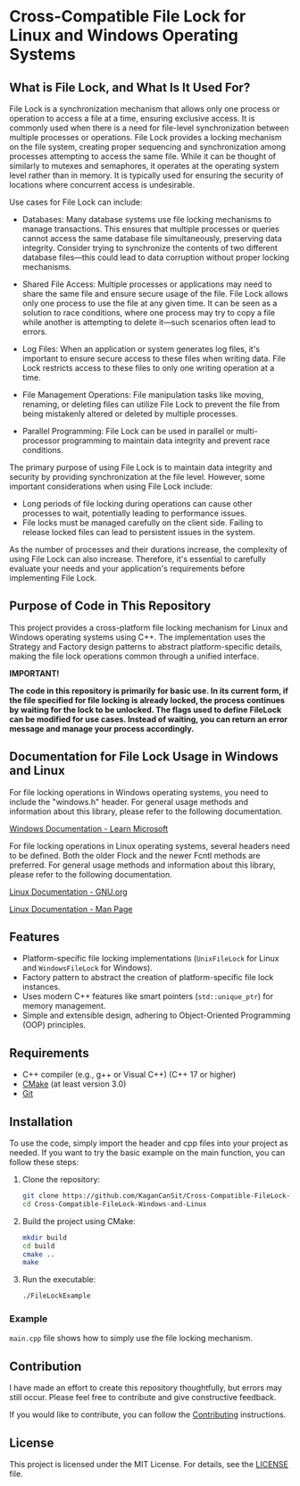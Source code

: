 # Cross-Compatible File Lock for Linux and Windows Operating Systems

## What is File Lock, and What Is It Used For?
File Lock is a synchronization mechanism that allows only one process or operation to access a file at a time, ensuring exclusive access. It is commonly used when there is a need for file-level synchronization between multiple processes or operations. File Lock provides a locking mechanism on the file system, creating proper sequencing and synchronization among processes attempting to access the same file. While it can be thought of similarly to mutexes and semaphores, it operates at the operating system level rather than in memory. It is typically used for ensuring the security of locations where concurrent access is undesirable.

Use cases for File Lock can include:

- Databases: Many database systems use file locking mechanisms to manage transactions. This ensures that multiple processes or queries cannot access the same database file simultaneously, preserving data integrity. Consider trying to synchronize the contents of two different database files—this could lead to data corruption without proper locking mechanisms.

- Shared File Access: Multiple processes or applications may need to share the same file and ensure secure usage of the file. File Lock allows only one process to use the file at any given time. It can be seen as a solution to race conditions, where one process may try to copy a file while another is attempting to delete it—such scenarios often lead to errors.

- Log Files: When an application or system generates log files, it's important to ensure secure access to these files when writing data. File Lock restricts access to these files to only one writing operation at a time.

- File Management Operations: File manipulation tasks like moving, renaming, or deleting files can utilize File Lock to prevent the file from being mistakenly altered or deleted by multiple processes.

- Parallel Programming: File Lock can be used in parallel or multi-processor programming to maintain data integrity and prevent race conditions.

The primary purpose of using File Lock is to maintain data integrity and security by providing synchronization at the file level. However, some important considerations when using File Lock include:

- Long periods of file locking during operations can cause other processes to wait, potentially leading to performance issues.
- File locks must be managed carefully on the client side. Failing to release locked files can lead to persistent issues in the system.

As the number of processes and their durations increase, the complexity of using File Lock can also increase. Therefore, it's essential to carefully evaluate your needs and your application's requirements before implementing File Lock.

## Purpose of Code in This Repository
This project provides a cross-platform file locking mechanism for Linux and Windows operating systems using C++. The implementation uses the Strategy and Factory design patterns to abstract platform-specific details, making the file lock operations common through a unified interface.

**IMPORTANT!**

**The code in this repository is primarily for basic use. In its current form, if the file specified for file locking is already locked, the process continues by waiting for the lock to be unlocked. The flags used to define FileLock can be modified for use cases. Instead of waiting, you can return an error message and manage your process accordingly.**

## Documentation for File Lock Usage in Windows and Linux
For file locking operations in Windows operating systems, you need to include the "windows.h" header. For general usage methods and information about this library, please refer to the following documentation.

[Windows Documentation - Learn Microsoft](https://learn.microsoft.com/en-us/windows/win32/api/fileapi/nf-fileapi-lockfile)

For file locking operations in Linux operating systems, several headers need to be defined. Both the older Flock and the newer Fcntl methods are preferred. For general usage methods and information about this library, please refer to the following documentation.

[Linux Documentation - GNU.org](https://www.gnu.org/software/libc/manual/html_node/File-Locks.html)

[Linux Documentation - Man Page](https://man7.org/linux/man-pages/man2/fcntl.2.html)

## Features

- Platform-specific file locking implementations (`UnixFileLock` for Linux and `WindowsFileLock` for Windows).
- Factory pattern to abstract the creation of platform-specific file lock instances.
- Uses modern C++ features like smart pointers (`std::unique_ptr`) for memory management.
- Simple and extensible design, adhering to Object-Oriented Programming (OOP) principles.

## Requirements
- C++ compiler (e.g., g++ or Visual C++) (C++ 17 or higher)
- [CMake](https://cmake.org/) (at least version 3.0)
- [Git](https://git-scm.com/)

## Installation
To use the code, simply import the header and cpp files into your project as needed. If you want to try the basic example on the main function, you can follow these steps:

1. Clone the repository:
    ```sh
    git clone https://github.com/KaganCanSit/Cross-Compatible-FileLock-Windows-and-Linux.git
    cd Cross-Compatible-FileLock-Windows-and-Linux
    ```

2. Build the project using CMake:
    ```sh
    mkdir build
    cd build
    cmake ..
    make
    ```

3. Run the executable:
    ```sh
    ./FileLockExample
    ```

### Example
`main.cpp` file shows how to simply use the file locking mechanism.

## Contribution
I have made an effort to create this repository thoughtfully, but errors may still occur. Please feel free to contribute and give constructive feedback.

If you would like to contribute, you can follow the [Contributing](CONTRIBUTING.md) instructions.

## License
This project is licensed under the MIT License. For details, see the [LICENSE](https://github.com/KaganCanSit/Cross-Compatible-FileLock-Windows-and-Linux/blob/main/LICENSE)
file.
